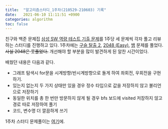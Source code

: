 ```yaml
---
title:  "알고리즘스터디_1주차(210529-210603) 기록"
date:   2021-06-10 11:11:51 +0900
categories: algorithm
toc: false
---
```




친구와 백준 문제집 [삼성 SW 역량 테스트 기출 문제](https://www.acmicpc.net/workbook/view/1152)를 1주당 세 문제씩 각자 풀고 리뷰하는 스터디를 진행하고 있다. 1주차에는 [구슬 탈출 2](https://www.acmicpc.net/problem/13460), [2048 (Easy)](https://www.acmicpc.net/problem/12100), [뱀](https://www.acmicpc.net/problem/3190) 문제를 풀었다. ~~사실 2048은 못풀었다.~~ 개선해야 할 부분을 많이 발견하게 된 알찬 시간이었다.

배웠던 내용은 다음과 같다.

- 그래프 탐색시 for문을 시계방향/반시계방향으로 돌게 하여 좌회전, 우회전을 구현하기.
- 있는지 없는지 두 가지 상태만 있을 경우 정수 타입으로 값을 저장하지 않고 불리언으로 저장하기
- 동일한 위치를 총 한 번만 방문하지 않게 될 경우 bfs 보드에 visited 저장하지 않고 경로 따로 저장하여 풀기
- 코드, 변수명 더 깔끔하게 쓰기

1주차 스터디 문제풀이는 [여기](https://www.notion.so/210529-210603-1-df33c5ed2cf84ca09435f5b9fe23c837)에.